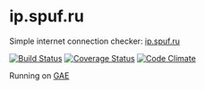 # ip.spuf.ru

Simple internet connection checker: [ip.spuf.ru](http://ip.spuf.ru/)

[![Build Status](https://travis-ci.org/spuf/ip.spuf.ru.svg?branch=master)](https://travis-ci.org/spuf/ip.spuf.ru) [![Coverage Status](https://coveralls.io/repos/github/spuf/ip.spuf.ru/badge.svg?branch=master)](https://coveralls.io/github/spuf/ip.spuf.ru?branch=master) [![Code Climate](https://codeclimate.com/github/spuf/ip.spuf.ru/badges/gpa.svg)](https://codeclimate.com/github/spuf/ip.spuf.ru)

Running on [GAE](https://cloud.google.com/appengine/)
